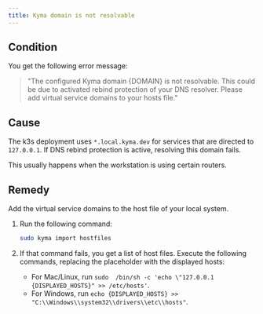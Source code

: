 ```yaml
---
title: Kyma domain is not resolvable
---
```


## Condition

You get the following error message:

>"The configured Kyma domain {DOMAIN} is not resolvable. This could be due to activated rebind protection of your DNS resolver. Please add virtual service domains to your hosts file."

## Cause

The k3s deployment uses `*.local.kyma.dev` for services that are directed to `127.0.0.1`. If DNS rebind protection is active, resolving this domain fails.

This usually happens when the workstation is using certain routers.

## Remedy

Add the virtual service domains to the host file of your local system.

1. Run the following command:

   ```bash
   sudo kyma import hostfiles 
   ```

2. If that command fails, you get a list of host files.
   Execute the following commands, replacing the placeholder with the displayed hosts:
   - For Mac/Linux, run `sudo  /bin/sh -c 'echo \"127.0.0.1 {DISPLAYED_HOSTS}" >> /etc/hosts'`.
   - For Windows, run `echo {DISPLAYED_HOSTS} >> "C:\\Windows\\system32\\drivers\\etc\\hosts"`.
